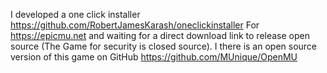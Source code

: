 I developed a one click installer https://github.com/RobertJamesKarash/oneclickinstaller 
For https://epicmu.net and waiting for a direct download link to release open source (The Game for security is closed source).
I there is an open source version of this game on GitHub https://github.com/MUnique/OpenMU
